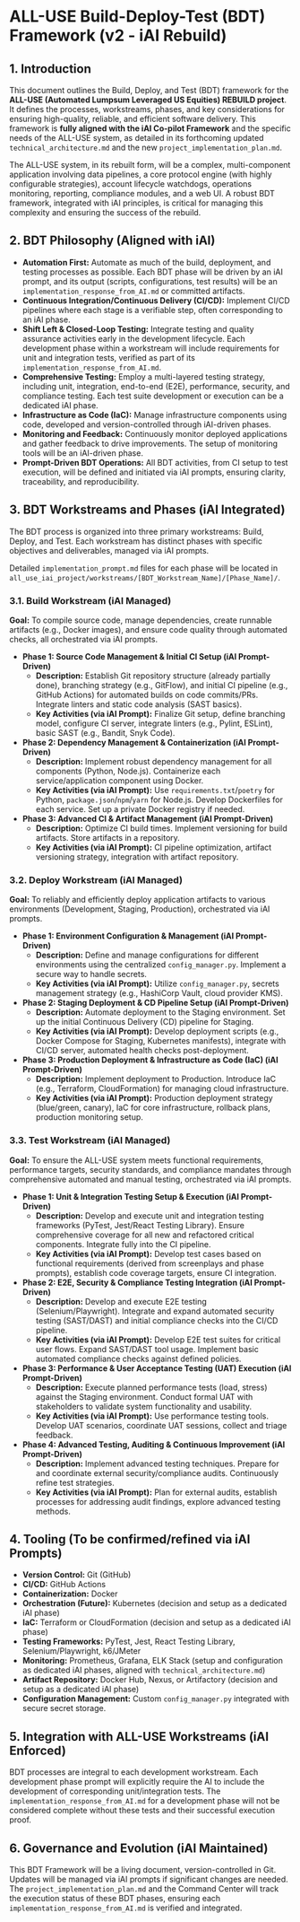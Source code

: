 # ALL-USE Build-Deploy-Test (BDT) Framework (v2 - iAI Rebuild)

## 1. Introduction

This document outlines the Build, Deploy, and Test (BDT) framework for the **ALL-USE (Automated Lumpsum Leveraged US Equities) REBUILD project**. It defines the processes, workstreams, phases, and key considerations for ensuring high-quality, reliable, and efficient software delivery. This framework is **fully aligned with the iAI Co-pilot Framework** and the specific needs of the ALL-USE system, as detailed in its forthcoming updated `technical_architecture.md` and the new `project_implementation_plan.md`.

The ALL-USE system, in its rebuilt form, will be a complex, multi-component application involving data pipelines, a core protocol engine (with highly configurable strategies), account lifecycle watchdogs, operations monitoring, reporting, compliance modules, and a web UI. A robust BDT framework, integrated with iAI principles, is critical for managing this complexity and ensuring the success of the rebuild.

## 2. BDT Philosophy (Aligned with iAI)

-   **Automation First:** Automate as much of the build, deployment, and testing processes as possible. Each BDT phase will be driven by an iAI prompt, and its output (scripts, configurations, test results) will be an `implementation_response_from_AI.md` or committed artifacts.
-   **Continuous Integration/Continuous Delivery (CI/CD):** Implement CI/CD pipelines where each stage is a verifiable step, often corresponding to an iAI phase.
-   **Shift Left & Closed-Loop Testing:** Integrate testing and quality assurance activities early in the development lifecycle. Each development phase within a workstream will include requirements for unit and integration tests, verified as part of its `implementation_response_from_AI.md`.
-   **Comprehensive Testing:** Employ a multi-layered testing strategy, including unit, integration, end-to-end (E2E), performance, security, and compliance testing. Each test suite development or execution can be a dedicated iAI phase.
-   **Infrastructure as Code (IaC):** Manage infrastructure components using code, developed and version-controlled through iAI-driven phases.
-   **Monitoring and Feedback:** Continuously monitor deployed applications and gather feedback to drive improvements. The setup of monitoring tools will be an iAI-driven phase.
-   **Prompt-Driven BDT Operations:** All BDT activities, from CI setup to test execution, will be defined and initiated via iAI prompts, ensuring clarity, traceability, and reproducibility.

## 3. BDT Workstreams and Phases (iAI Integrated)

The BDT process is organized into three primary workstreams: Build, Deploy, and Test. Each workstream has distinct phases with specific objectives and deliverables, managed via iAI prompts.

Detailed `implementation_prompt.md` files for each phase will be located in `all_use_iai_project/workstreams/[BDT_Workstream_Name]/[Phase_Name]/`.

### 3.1. Build Workstream (iAI Managed)

**Goal:** To compile source code, manage dependencies, create runnable artifacts (e.g., Docker images), and ensure code quality through automated checks, all orchestrated via iAI prompts.

-   **Phase 1: Source Code Management & Initial CI Setup (iAI Prompt-Driven)**
    -   **Description:** Establish Git repository structure (already partially done), branching strategy (e.g., GitFlow), and initial CI pipeline (e.g., GitHub Actions) for automated builds on code commits/PRs. Integrate linters and static code analysis (SAST basics).
    -   **Key Activities (via iAI Prompt):** Finalize Git setup, define branching model, configure CI server, integrate linters (e.g., Pylint, ESLint), basic SAST (e.g., Bandit, Snyk Code).
-   **Phase 2: Dependency Management & Containerization (iAI Prompt-Driven)**
    -   **Description:** Implement robust dependency management for all components (Python, Node.js). Containerize each service/application component using Docker.
    -   **Key Activities (via iAI Prompt):** Use `requirements.txt`/`poetry` for Python, `package.json`/`npm`/`yarn` for Node.js. Develop Dockerfiles for each service. Set up a private Docker registry if needed.
-   **Phase 3: Advanced CI & Artifact Management (iAI Prompt-Driven)**
    -   **Description:** Optimize CI build times. Implement versioning for build artifacts. Store artifacts in a repository.
    -   **Key Activities (via iAI Prompt):** CI pipeline optimization, artifact versioning strategy, integration with artifact repository.

### 3.2. Deploy Workstream (iAI Managed)

**Goal:** To reliably and efficiently deploy application artifacts to various environments (Development, Staging, Production), orchestrated via iAI prompts.

-   **Phase 1: Environment Configuration & Management (iAI Prompt-Driven)**
    -   **Description:** Define and manage configurations for different environments using the centralized `config_manager.py`. Implement a secure way to handle secrets.
    -   **Key Activities (via iAI Prompt):** Utilize `config_manager.py`, secrets management strategy (e.g., HashiCorp Vault, cloud provider KMS).
-   **Phase 2: Staging Deployment & CD Pipeline Setup (iAI Prompt-Driven)**
    -   **Description:** Automate deployment to the Staging environment. Set up the initial Continuous Delivery (CD) pipeline for Staging.
    -   **Key Activities (via iAI Prompt):** Develop deployment scripts (e.g., Docker Compose for Staging, Kubernetes manifests), integrate with CI/CD server, automated health checks post-deployment.
-   **Phase 3: Production Deployment & Infrastructure as Code (IaC) (iAI Prompt-Driven)**
    -   **Description:** Implement deployment to Production. Introduce IaC (e.g., Terraform, CloudFormation) for managing cloud infrastructure.
    -   **Key Activities (via iAI Prompt):** Production deployment strategy (blue/green, canary), IaC for core infrastructure, rollback plans, production monitoring setup.

### 3.3. Test Workstream (iAI Managed)

**Goal:** To ensure the ALL-USE system meets functional requirements, performance targets, security standards, and compliance mandates through comprehensive automated and manual testing, orchestrated via iAI prompts.

-   **Phase 1: Unit & Integration Testing Setup & Execution (iAI Prompt-Driven)**
    -   **Description:** Develop and execute unit and integration testing frameworks (PyTest, Jest/React Testing Library). Ensure comprehensive coverage for all new and refactored critical components. Integrate fully into the CI pipeline.
    -   **Key Activities (via iAI Prompt):** Develop test cases based on functional requirements (derived from screenplays and phase prompts), establish code coverage targets, ensure CI integration.
-   **Phase 2: E2E, Security & Compliance Testing Integration (iAI Prompt-Driven)**
    -   **Description:** Develop and execute E2E testing (Selenium/Playwright). Integrate and expand automated security testing (SAST/DAST) and initial compliance checks into the CI/CD pipeline.
    -   **Key Activities (via iAI Prompt):** Develop E2E test suites for critical user flows. Expand SAST/DAST tool usage. Implement basic automated compliance checks against defined policies.
-   **Phase 3: Performance & User Acceptance Testing (UAT) Execution (iAI Prompt-Driven)**
    -   **Description:** Execute planned performance tests (load, stress) against the Staging environment. Conduct formal UAT with stakeholders to validate system functionality and usability.
    -   **Key Activities (via iAI Prompt):** Use performance testing tools. Develop UAT scenarios, coordinate UAT sessions, collect and triage feedback.
-   **Phase 4: Advanced Testing, Auditing & Continuous Improvement (iAI Prompt-Driven)**
    -   **Description:** Implement advanced testing techniques. Prepare for and coordinate external security/compliance audits. Continuously refine test strategies.
    -   **Key Activities (via iAI Prompt):** Plan for external audits, establish processes for addressing audit findings, explore advanced testing methods.

## 4. Tooling (To be confirmed/refined via iAI Prompts)

-   **Version Control:** Git (GitHub)
-   **CI/CD:** GitHub Actions
-   **Containerization:** Docker
-   **Orchestration (Future):** Kubernetes (decision and setup as a dedicated iAI phase)
-   **IaC:** Terraform or CloudFormation (decision and setup as a dedicated iAI phase)
-   **Testing Frameworks:** PyTest, Jest, React Testing Library, Selenium/Playwright, k6/JMeter
-   **Monitoring:** Prometheus, Grafana, ELK Stack (setup and configuration as dedicated iAI phases, aligned with `technical_architecture.md`)
-   **Artifact Repository:** Docker Hub, Nexus, or Artifactory (decision and setup as a dedicated iAI phase)
-   **Configuration Management:** Custom `config_manager.py` integrated with secure secret storage.

## 5. Integration with ALL-USE Workstreams (iAI Enforced)

BDT processes are integral to each development workstream. Each development phase prompt will explicitly require the AI to include the development of corresponding unit/integration tests. The `implementation_response_from_AI.md` for a development phase will not be considered complete without these tests and their successful execution proof.

## 6. Governance and Evolution (iAI Maintained)

This BDT Framework will be a living document, version-controlled in Git. Updates will be managed via iAI prompts if significant changes are needed. The `project_implementation_plan.md` and the Command Center will track the execution status of these BDT phases, ensuring each `implementation_response_from_AI.md` is verified and integrated.

